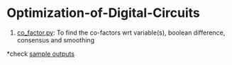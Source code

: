 # Optimization-of-Digital-Circuits
1. <a href="https://github.com/adithi-su/Optimization-of-Digital-Circuits/blob/master/co_factor.py">co_factor.py</a>: To find the co-factors wrt variable(s), boolean difference, consensus and smoothing

*check <A href="https://github.com/adithi-su/Optimization-of-Digital-Circuits/tree/master/output%20samples"> sample outputs </a>

